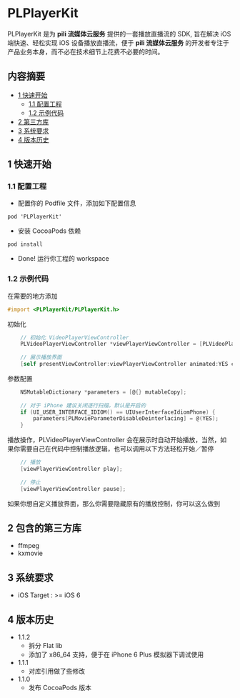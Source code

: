 # PLPlayerKit

PLPlayerKit 是为 **pili 流媒体云服务** 提供的一套播放直播流的 SDK, 旨在解决 iOS 端快速、轻松实现 iOS 设备播放直播流，便于 **pili 流媒体云服务** 的开发者专注于产品业务本身，而不必在技术细节上花费不必要的时间。


## 内容摘要

- [1 快速开始](#1-快速开始)
	- [1.1 配置工程](#1.1-配置工程)
	- [1.2 示例代码](#1.2-示例代码)
- [2 第三方库](#2-第三方库)
- [3 系统要求](#3-系统要求)
- [4 版本历史](#4-版本历史)

## 1 快速开始

### 1.1 配置工程

- 配置你的 Podfile 文件，添加如下配置信息

```
pod 'PLPlayerKit'
```

- 安装 CocoaPods 依赖

```
pod install
```

- Done! 运行你工程的 workspace

### 1.2 示例代码

在需要的地方添加

```Objective-C
#import <PLPlayerKit/PLPlayerKit.h>
```

初始化

```Objective-C
	// 初始化 VideoPlayerViewController
	PLVideoPlayerViewController *viewPlayerViewController = [PLVideoPlayerViewController videoPlayerViewControllerWithContentURL:url parameters:parameters];
	
	// 展示播放界面
	[self presentViewController:viewPlayerViewController animated:YES completion:nil];
```

参数配置

```Objective-C
	NSMutableDictionary *parameters = [@{} mutableCopy];
	
	// 对于 iPhone 建议关闭逐行扫描，默认是开启的
	if (UI_USER_INTERFACE_IDIOM() == UIUserInterfaceIdiomPhone) {
		parameters[PLMovieParameterDisableDeinterlacing] = @(YES);
	}
```

播放操作，PLVideoPlayerViewController 会在展示时自动开始播放，当然，如果你需要自己在代码中控制播放逻辑，也可以调用以下方法轻松开始／暂停

```Objective-C
	// 播放
	[viewPlayerViewController play];
	
	// 停止
	[viewPlayerViewController pause];
```

如果你想自定义播放界面，那么你需要隐藏原有的播放控制，你可以这么做到

## 2 包含的第三方库

- ffmpeg
- kxmovie

## 3 系统要求

- iOS Target : >= iOS 6

## 4 版本历史

- 1.1.2
	- 拆分 Flat lib
	- 添加了 x86_64 支持，便于在 iPhone 6 Plus 模拟器下调试使用
- 1.1.1
	- 对库引用做了些修改
- 1.1.0
	- 发布 CocoaPods 版本